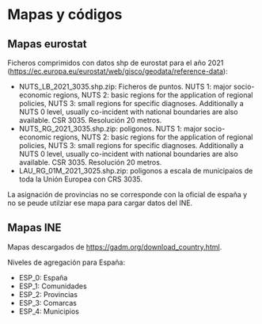 # Mapas y códigos

## Mapas eurostat
Ficheros comprimidos con datos shp de eurostat para el año 2021 (https://ec.europa.eu/eurostat/web/gisco/geodata/reference-data):
* NUTS_LB_2021_3035.shp.zip: Ficheros de puntos. NUTS 1: major socio-economic regions, NUTS 2: basic regions for the application of regional policies, NUTS 3: small regions for specific diagnoses. Additionally a NUTS 0 level, usually co-incident with national boundaries are also available.  CSR 3035. Resolución 20 metros.
* NUTS_RG_2021_3035.shp.zip: poligonos. NUTS 1: major socio-economic regions, NUTS 2: basic regions for the application of regional policies, NUTS 3: small regions for specific diagnoses. Additionally a NUTS 0 level, usually co-incident with national boundaries are also available. CSR 3035. Resolución 20 metros.
* LAU_RG_01M_2021_3025.shp.zip: poligonos a escala de municipaios de toda la Unión Europea con CRS 3035.

La asignación de provincias no se corresponde con la oficial de españa y no se peude utilziar ese mapa para cargar datos del INE.

## Mapas INE

Mapas descargados de https://gadm.org/download_country.html.

Niveles de agregación para España:

* ESP_0: España
* ESP_1: Comunidades
* ESP_2: Provincias
* ESP_3: Comarcas
* ESP_4: Municipios

